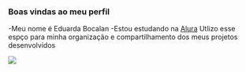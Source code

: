 ### Boas vindas ao meu perfil

-Meu nome é Eduarda Bocalan 
-Estou estudando na [Alura](https://www.alura.com.br)
Utlizo esse espço para minha organização e compartilhamento dos meus projetos desenvolvidos



![](https://github.com/Duda2308/duda2308/assets/171729609/09a4c34e-585a-40f9-94ee-492d8937cbd6)

